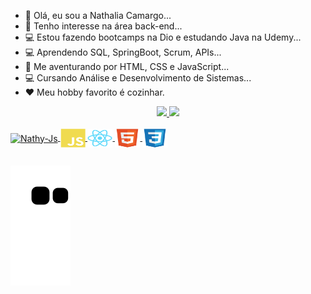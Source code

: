 - 👋 Olá, eu sou a Nathalia Camargo...
- 👀 Tenho interesse na área back-end... 
- 💻 Estou fazendo bootcamps na Dio e estudando Java na Udemy...
- 💻 Aprendendo SQL, SpringBoot, Scrum, APIs...
- 🔎 Me aventurando por HTML, CSS e JavaScript...
- 💻 Cursando Análise e Desenvolvimento de Sistemas...
- ❤ Meu hobby favorito é cozinhar.

<div align="center">
  <a href="https://github.com/NathaliaCS24">
  <img height="180em" src="https://github-readme-stats.vercel.app/api?username=NathaliaCS24&show_icons=true&theme=dracula&include_all_commits=true&count_private=true"/>
  <img height="180em" src="https://github-readme-stats.vercel.app/api/top-langs/?username=NathaliaCS24&layout=compact&langs_count=7&theme=dracula"/>
</div>
  
  <div style="display: inline_block"><br>
  <img align="center" alt="Nathy-Js" height="30" width="40"
src="https://cdn.jsdelivr.net/gh/devicons/devicon/icons/java/java-original.svg" />
  <img align="center" alt="Nathy-Js" height="30" width="40" src="https://raw.githubusercontent.com/devicons/devicon/master/icons/javascript/javascript-plain.svg">
  <img align="center" alt="Nathy-React" height="30" width="40" src="https://raw.githubusercontent.com/devicons/devicon/master/icons/react/react-original.svg">
  <img align="center" alt="Nathy-HTML" height="30" width="40" src="https://raw.githubusercontent.com/devicons/devicon/master/icons/html5/html5-original.svg">
  <img align="center" alt="Nathy-CSS" height="30" width="40" src="https://raw.githubusercontent.com/devicons/devicon/master/icons/css3/css3-original.svg">
</div>

  ##
  
  ![Snake animation](https://github.com/rafaballerini/rafaballerini/blob/output/github-contribution-grid-snake.svg)
